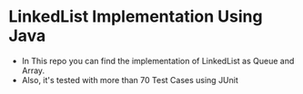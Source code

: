 # LinkedList Implementation Using Java

- In This repo you can find the implementation of LinkedList as Queue and Array.
- Also, it's tested with more than 70 Test Cases using JUnit
